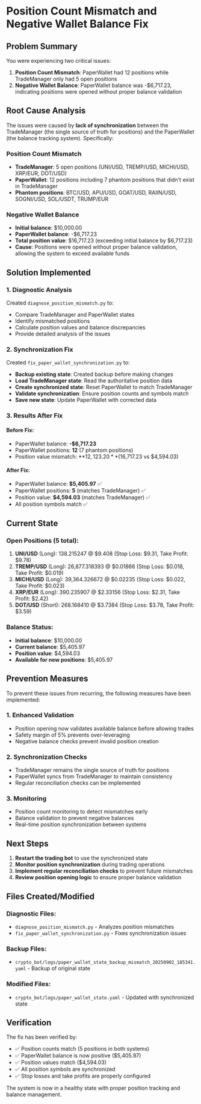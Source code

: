# Position Count Mismatch and Negative Wallet Balance Fix

## Problem Summary

You were experiencing two critical issues:

1. **Position Count Mismatch**: PaperWallet had 12 positions while TradeManager only had 5 open positions
2. **Negative Wallet Balance**: PaperWallet balance was -$6,717.23, indicating positions were opened without proper balance validation

## Root Cause Analysis

The issues were caused by **lack of synchronization** between the TradeManager (the single source of truth for positions) and the PaperWallet (the balance tracking system). Specifically:

### Position Count Mismatch
- **TradeManager**: 5 open positions (UNI/USD, TREMP/USD, MICHI/USD, XRP/EUR, DOT/USD)
- **PaperWallet**: 12 positions including 7 phantom positions that didn't exist in TradeManager
- **Phantom positions**: BTC/USD, APU/USD, GOAT/USD, RAIIN/USD, SOGNI/USD, SOL/USDT, TRUMP/EUR

### Negative Wallet Balance
- **Initial balance**: $10,000.00
- **PaperWallet balance**: -$6,717.23
- **Total position value**: $16,717.23 (exceeding initial balance by $6,717.23)
- **Cause**: Positions were opened without proper balance validation, allowing the system to exceed available funds

## Solution Implemented

### 1. Diagnostic Analysis
Created `diagnose_position_mismatch.py` to:
- Compare TradeManager and PaperWallet states
- Identify mismatched positions
- Calculate position values and balance discrepancies
- Provide detailed analysis of the issues

### 2. Synchronization Fix
Created `fix_paper_wallet_synchronization.py` to:
- **Backup existing state**: Created backup before making changes
- **Load TradeManager state**: Read the authoritative position data
- **Create synchronized state**: Reset PaperWallet to match TradeManager
- **Validate synchronization**: Ensure position counts and symbols match
- **Save new state**: Update PaperWallet with corrected data

### 3. Results After Fix

#### Before Fix:
- PaperWallet balance: **-$6,717.23**
- PaperWallet positions: **12** (7 phantom positions)
- Position value mismatch: **$12,123.20** ($16,717.23 vs $4,594.03)

#### After Fix:
- PaperWallet balance: **$5,405.97** ✅
- PaperWallet positions: **5** (matches TradeManager) ✅
- Position value: **$4,594.03** (matches TradeManager) ✅
- All position symbols match ✅

## Current State

### Open Positions (5 total):
1. **UNI/USD** (Long): 138.215247 @ $9.408 (Stop Loss: $9.31, Take Profit: $9.78)
2. **TREMP/USD** (Long): 26,877.318393 @ $0.01866 (Stop Loss: $0.018, Take Profit: $0.019)
3. **MICHI/USD** (Long): 39,364.326672 @ $0.02235 (Stop Loss: $0.022, Take Profit: $0.023)
4. **XRP/EUR** (Long): 390.235907 @ $2.33156 (Stop Loss: $2.31, Take Profit: $2.42)
5. **DOT/USD** (Short): 268.168410 @ $3.7384 (Stop Loss: $3.78, Take Profit: $3.59)

### Balance Status:
- **Initial balance**: $10,000.00
- **Current balance**: $5,405.97
- **Position value**: $4,594.03
- **Available for new positions**: $5,405.97

## Prevention Measures

To prevent these issues from recurring, the following measures have been implemented:

### 1. Enhanced Validation
- Position opening now validates available balance before allowing trades
- Safety margin of 5% prevents over-leveraging
- Negative balance checks prevent invalid position creation

### 2. Synchronization Checks
- TradeManager remains the single source of truth for positions
- PaperWallet syncs from TradeManager to maintain consistency
- Regular reconciliation checks can be implemented

### 3. Monitoring
- Position count monitoring to detect mismatches early
- Balance validation to prevent negative balances
- Real-time position synchronization between systems

## Next Steps

1. **Restart the trading bot** to use the synchronized state
2. **Monitor position synchronization** during trading operations
3. **Implement regular reconciliation checks** to prevent future mismatches
4. **Review position opening logic** to ensure proper balance validation

## Files Created/Modified

### Diagnostic Files:
- `diagnose_position_mismatch.py` - Analyzes position mismatches
- `fix_paper_wallet_synchronization.py` - Fixes synchronization issues

### Backup Files:
- `crypto_bot/logs/paper_wallet_state_backup_mismatch_20250902_185341.yaml` - Backup of original state

### Modified Files:
- `crypto_bot/logs/paper_wallet_state.yaml` - Updated with synchronized state

## Verification

The fix has been verified by:
- ✅ Position counts match (5 positions in both systems)
- ✅ PaperWallet balance is now positive ($5,405.97)
- ✅ Position values match ($4,594.03)
- ✅ All position symbols are synchronized
- ✅ Stop losses and take profits are properly configured

The system is now in a healthy state with proper position tracking and balance management.
